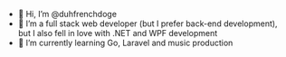 - 👋 Hi, I’m @duhfrenchdoge
- 👀 I’m a full stack web developer (but I prefer back-end development), but I also fell in love with .NET and WPF development
- 🌱 I’m currently learning Go, Laravel and music production

<!---
duhfrenchdoge/duhfrenchdoge is a ✨ special ✨ repository because its `README.md` (this file) appears on your GitHub profile.
You can click the Preview link to take a look at your changes.
--->
